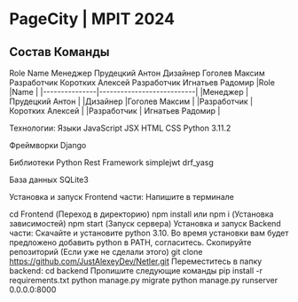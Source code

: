 # PageCity | MPIT 2024
## Состав Команды
Role	Name
Менеджер	Прудецкий Антон
Дизайнер	Гоголев Максим
Разработчик	Коротких Алексей
Разработчик Игнатьев Радомир
|Role           |Name                       |
|---------------|---------------------------|
|Менеджер        |Прудецкий Антон     |
|Дизайнер  |Гоголев Максим        |
|Разработчик	| Коротких Алексей |
|Разработчик | Игнатьев Радомир |

Технологии:
Языки
JavaScript
JSX
HTML
CSS
Python 3.11.2

Фреймворки
Django

Библиотеки Python
Rest Framework
simplejwt
drf_yasg

База данных
SQLite3

Установка и запуск Frontend части:
Напишите в терминале

cd Frontend (Переход в директорию)
npm install или npm i (Установка зависимостей)
npm start (Запуск сервера)
Установка и запуск Backend части:
Скачайте и установите python 3.10. Во время установки вам будет предложено добавить python в PATH, согласитесь.
Скопируйте репозиторий (Если уже не сделали этого)
git clone https://github.com/JustAlexeyDev/Netler.git
Переместитесь в папку backend:
cd backend
Пропишите следующие команды
pip install -r requirements.txt
python manage.py migrate
python manage.py runserver 0.0.0.0:8000
